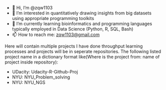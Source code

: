 - 👋 Hi, I’m @zqw1103
- 👀 I’m interested in quantitatively drawing insights from big datasets using appropriate programming toolkits
- 🌱 I’m currently learning bioinformatics and programming languages typically employed in Data Science (Python, R, SQL, Bash)
- 📫 How to reach me: zqw1103@gmail.com

Here will contain multiple projects I have done throughput learning processes and projects will be in seperate repositories.
The following listed project name in a dictionary format like(Where is the project from: name of project inside repository):
- UDacity: Udacity-R-Github-Proj
- NYU: NYU_Problem_solving
- NYU: NYU_NGS
